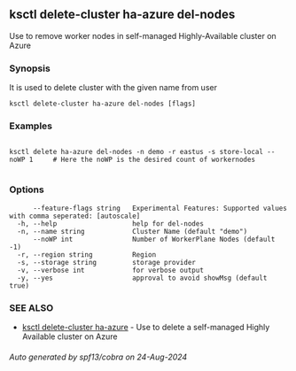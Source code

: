 ## ksctl delete-cluster ha-azure del-nodes

Use to remove worker nodes in self-managed Highly-Available cluster on Azure

### Synopsis

It is used to delete cluster with the given name from user

```
ksctl delete-cluster ha-azure del-nodes [flags]
```

### Examples

```

ksctl delete ha-azure del-nodes -n demo -r eastus -s store-local --noWP 1     # Here the noWP is the desired count of workernodes
	
```

### Options

```
      --feature-flags string   Experimental Features: Supported values with comma seperated: [autoscale]
  -h, --help                   help for del-nodes
  -n, --name string            Cluster Name (default "demo")
      --noWP int               Number of WorkerPlane Nodes (default -1)
  -r, --region string          Region
  -s, --storage string         storage provider
  -v, --verbose int            for verbose output
  -y, --yes                    approval to avoid showMsg (default true)
```

### SEE ALSO

* [ksctl delete-cluster ha-azure](ksctl_delete-cluster_ha-azure.md)	 - Use to delete a self-managed Highly Available cluster on Azure

###### Auto generated by spf13/cobra on 24-Aug-2024
